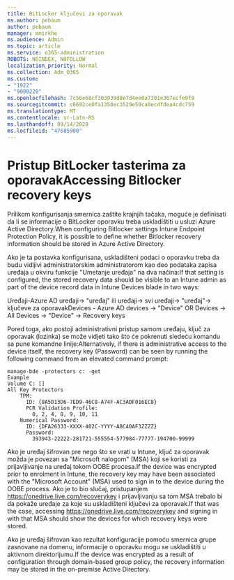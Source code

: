 ```yaml
---
title: BitLocker ključevi za oporavak
ms.author: pebaum
author: pebaum
manager: mnirkhe
ms.audience: Admin
ms.topic: article
ms.service: o365-administration
ROBOTS: NOINDEX, NOFOLLOW
localization_priority: Normal
ms.collection: Adm_O365
ms.custom:
- "1922"
- "9000220"
ms.openlocfilehash: 7c56e68cf303939d8e7d4ee0a7301e367ecfe9f9
ms.sourcegitcommit: c6692ce0fa1358ec3529e59ca0ecdfdea4cdc759
ms.translationtype: MT
ms.contentlocale: sr-Latn-RS
ms.lasthandoff: 09/14/2020
ms.locfileid: "47685900"
---
```

# <a name="accessing-bitlocker-recovery-keys"></a><span data-ttu-id="f4c86-102">Pristup BitLocker tasterima za oporavak</span><span class="sxs-lookup"><span data-stu-id="f4c86-102">Accessing Bitlocker recovery keys</span></span>

<span data-ttu-id="f4c86-103">Prilikom konfigurisanja smernica zaštite krajnjih tačaka, moguće je definisati da li se informacije o BitLocker oporavku treba uskladištiti u usluzi Azure Active Directory.</span><span class="sxs-lookup"><span data-stu-id="f4c86-103">When configuring Bitlocker settings Intune Endpoint Protection Policy, it is possible to define whether Bitlocker recovery information should be stored in Azure Active Directory.</span></span>

<span data-ttu-id="f4c86-104">Ako je ta postavka konfigurisana, uskladišteni podaci o oporavku treba da budu vidljivi administratorskim administratorom kao deo podataka zapisa uređaja u okviru funkcije "Umetanje uređaja" na dva načina:</span><span class="sxs-lookup"><span data-stu-id="f4c86-104">If that setting is configured, the stored recovery data should be visible to an Intune admin as part of the device record data in Intune Devices blade in two ways:</span></span>

<span data-ttu-id="f4c86-105">Uređaji-Azure AD uređaji-> "uređaj" ili uređaji-> svi uređaji-> "uređaj"-> ključeve za oporavak</span><span class="sxs-lookup"><span data-stu-id="f4c86-105">Devices - Azure AD devices -> "Device"  OR Devices -> All Devices -> "Device" -> Recovery keys</span></span>

<span data-ttu-id="f4c86-106">Pored toga, ako postoji administrativni pristup samom uređaju, ključ za oporavak (lozinka) se može vidjeti tako što će pokrenuti sledeću komandu sa pune komandne linije:</span><span class="sxs-lookup"><span data-stu-id="f4c86-106">Alternatively, if there is administrative access to the device itself, the recovery key (Password) can be seen by running the following command from an elevated command prompt:</span></span>

```
manage-bde -protectors c: -get
Example
Volume C: []
All Key Protectors
    TPM:
      ID: {8A5D13D6-7ED9-46C8-A74F-AC3ADF016EC8}
      PCR Validation Profile:
        0, 2, 4, 8, 9, 10, 11
    Numerical Password:
      ID: {DFA26333-XXXX-402C-YYYY-A8C40AF3ZZZZ}
      Password:
        393943-22222-281721-555554-577984-77777-194700-99999
```
<span data-ttu-id="f4c86-107">Ako je uređaj šifrovan pre nego što se vrati u Intune, ključ za oporavak možda je povezan sa "Microsoft nalogom" (MSA) koji se koristi za prijavljivanje na uređaj tokom OOBE procesa.</span><span class="sxs-lookup"><span data-stu-id="f4c86-107">If the device was encrypted prior to enrolment in Intune, the recovery key may have been associated with the "Microsoft Account" (MSA) used to sign in to the device during the OOBE process.</span></span> <span data-ttu-id="f4c86-108">Ako je to bio slučaj, pristupanjem  https://onedrive.live.com/recoverykey i prijavljivanju sa tom MSA trebalo bi da pokaže uređaje za koje su uskladišteni ključevi za oporavak.</span><span class="sxs-lookup"><span data-stu-id="f4c86-108">If that was the case, accessing  https://onedrive.live.com/recoverykey and signing in with that MSA should show the devices for which recovery keys were stored.</span></span>
 
<span data-ttu-id="f4c86-109">Ako je uređaj šifrovan kao rezultat konfiguracije pomoću smernica grupe zasnovane na domenu, informacije o oporavku mogu se uskladištiti u aktivnom direktorijumu.</span><span class="sxs-lookup"><span data-stu-id="f4c86-109">If the device was encrypted as a result of configuration through domain-based group policy, the recovery information may be stored in the on-premise Active Directory.</span></span>
 

